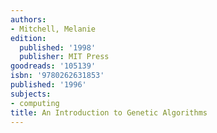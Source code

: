```yaml
---
authors:
- Mitchell, Melanie
edition:
  published: '1998'
  publisher: MIT Press
goodreads: '105139'
isbn: '9780262631853'
published: '1996'
subjects:
- computing
title: An Introduction to Genetic Algorithms
---
```


